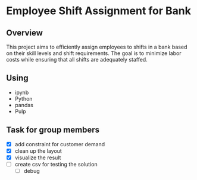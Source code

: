 # Employee Shift Assignment for Bank

## Overview
This project aims to efficiently assign employees to shifts in a bank based on their skill levels and shift requirements. The goal is to minimize labor costs while ensuring that all shifts are adequately staffed.

## Using
- ipynb
- Python
- pandas
- Pulp

## Task for group members
- [x] add constraint for customer demand
- [x] clean up the layout 
- [x] visualize the result
- [ ] create csv for testing the solution
  - [ ] debug 
